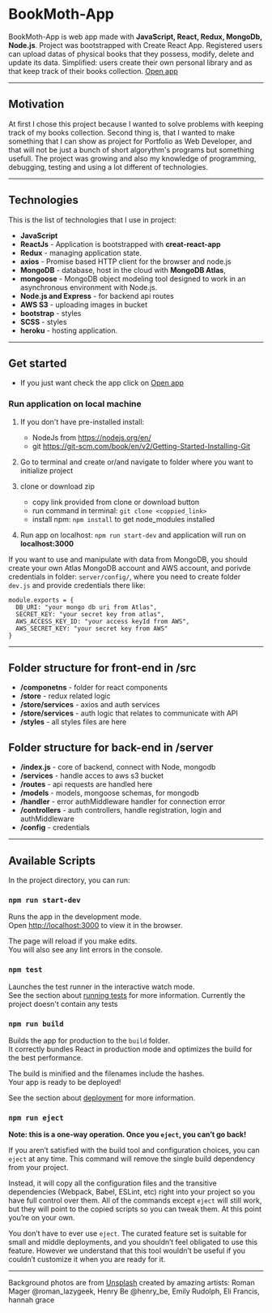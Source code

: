 # BookMoth-App
BookMoth-App is web app made with **JavaScript, React, Redux, MongoDb, Node.js**. Project was bootstrapped with Create React App. Registered users can upload datas of physical books that they possess, modify, delete and update its data. Simplified: users create their own personal library and as that keep track of their books collection. [Open app](https://bookmoth-react.herokuapp.com/)

___

## Motivation
At first I chose this project because I wanted to solve problems with keeping track of my books collection. Second thing is, that I wanted to make something that I can show as project for Portfolio as Web Developer, and that  will not be just a bunch of short algorythm's programs but something usefull. The project was growing and also my knowledge of programming, debugging, testing and using a lot different of technologies.

___

## Technologies
This is the list of technologies that I use in project:

* **JavaScript**
* **ReactJs** - Application is bootstrapped with **creat-react-app**
* **Redux** - managing application state.
* **axios** - Promise based HTTP client for the browser and node.js
* **MongoDB** - database, host in the cloud with **MongoDB Atlas**,
* **mongoose** - MongoDB object modeling tool designed to work in an asynchronous environment with Node.js.
* **Node.js and Express** - for backend api routes
* **AWS S3** - uploading images in bucket
* **bootstrap** - styles
* **SCSS** - styles
* **heroku** - hosting application.

___

## Get started

* If you just want check the app click on [Open app](https://bookmoth-react.herokuapp.com/)

### Run application on local machine

1. If you don't have pre-installed install:

      - NodeJs from https://nodejs.org/en/
      - git https://git-scm.com/book/en/v2/Getting-Started-Installing-Git

2. Go to terminal and create or/and navigate to folder where you want to initialize project<br />

3. clone or download zip

      - copy link provided from clone or download button
      - run command in terminal: `git clone <coppied_link>`
      - install npm: `npm install` to get node_modules installed<br />

4. Run app on localhost: `npm run start-dev` and application will run on **localhost:3000**<br />

If you want to use and manipulate with data from MongoDB, you should create your own Atlas MongoDB account and AWS account, and porivde credentials in folder: `server/config/`, where you need to create folder `dev.js` and provide credentials there like:

```
module.exports = {
  DB_URI: "your mongo db uri from Atlas",
  SECRET_KEY: "your secret key from atlas",
  AWS_ACCESS_KEY_ID: "your access keyId from AWS",
  AWS_SECRET_KEY: "your secret key from AWS"
}
```
---
## Folder structure for front-end in /src

* **/componetns** - folder for react components
* **/store** - redux related logic
* **/store/services** - axios and auth services
* **/store/services** - auth logic that relates to communicate with API
* **/styles** - all styles files are here <br />


## Folder structure for back-end in /server
* **/index.js** - core of backend, connect with Node, mongodb
* **/services** - handle acces to aws s3 bucket
* **/routes** - api requests are handled here
* **/models** - models, mongoose schemas, for mongodb
* **/handler** - error authMiddleware handler for connection error
* **/controllers** - auth controllers, handle registration, login and authMiddleware
* **/config** - credentials
---
## Available Scripts

In the project directory, you can run:

### `npm run start-dev`

Runs the app in the development mode.<br />
Open [http://localhost:3000](http://localhost:3000) to view it in the browser.

The page will reload if you make edits.<br />
You will also see any lint errors in the console.

### `npm test`

Launches the test runner in the interactive watch mode.<br />
See the section about [running tests](https://facebook.github.io/create-react-app/docs/running-tests) for more information. Currently the project doesn't contain any tests

### `npm run build`

Builds the app for production to the `build` folder.<br />
It correctly bundles React in production mode and optimizes the build for the best performance.

The build is minified and the filenames include the hashes.<br />
Your app is ready to be deployed!

See the section about [deployment](https://facebook.github.io/create-react-app/docs/deployment) for more information.

### `npm run eject`

**Note: this is a one-way operation. Once you `eject`, you can’t go back!**

If you aren’t satisfied with the build tool and configuration choices, you can `eject` at any time. This command will remove the single build dependency from your project.

Instead, it will copy all the configuration files and the transitive dependencies (Webpack, Babel, ESLint, etc) right into your project so you have full control over them. All of the commands except `eject` will still work, but they will point to the copied scripts so you can tweak them. At this point you’re on your own.

You don’t have to ever use `eject`. The curated feature set is suitable for small and middle deployments, and you shouldn’t feel obligated to use this feature. However we understand that this tool wouldn’t be useful if you couldn’t customize it when you are ready for it.

---
Background photos are from [Unsplash](https://unsplash.com/s/photos/books) created by amazing artists: Roman Mager @roman_lazygeek, Henry Be
@henry_be, Emily Rudolph, Eli Francis, hannah grace
